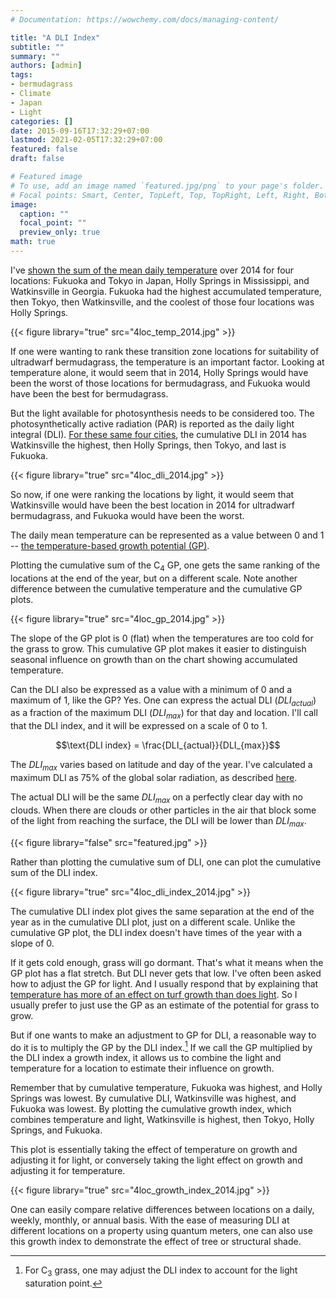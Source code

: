 ```yaml
---
# Documentation: https://wowchemy.com/docs/managing-content/

title: "A DLI Index"
subtitle: ""
summary: ""
authors: [admin]
tags:
- bermudagrass
- Climate
- Japan
- Light
categories: []
date: 2015-09-16T17:32:29+07:00
lastmod: 2021-02-05T17:32:29+07:00
featured: false
draft: false

# Featured image
# To use, add an image named `featured.jpg/png` to your page's folder.
# Focal points: Smart, Center, TopLeft, Top, TopRight, Left, Right, BottomLeft, Bottom, BottomRight.
image:
  caption: ""
  focal_point: ""
  preview_only: true
math: true
---
```


I've [shown the sum of the mean daily temperature](https://www.blog.asianturfgrass.com/2015/09/4-cities-2-continents-and-1-year-of-light-and-temperature.html) over 2014 for four locations: Fukuoka and Tokyo in Japan, Holly Springs in Mississippi, and Watkinsville in Georgia. Fukuoka had the highest accumulated temperature, then Tokyo, then Watkinsville, and the coolest of those four locations was Holly Springs.

{{< figure library="true" src="4loc_temp_2014.jpg" >}}

If one were wanting to rank these transition zone locations for suitability of ultradwarf bermudagrass, the temperature is an important factor. Looking at temperature alone, it would seem that in 2014, Holly Springs would have been the worst of those locations for bermudagrass, and Fukuoka would have been the best for bermudagrass.

But the light available for photosynthesis needs to be considered too. The photosynthetically active radiation (PAR) is reported as the daily light integral (DLI). [For these same four cities](http://www.blog.asianturfgrass.com/2015/09/4-cities-2-continents-and-1-year-of-light-and-temperature.html), the cumulative DLI in 2014 has Watkinsville the highest, then Holly Springs, then Tokyo, and last is Fukuoka.

{{< figure library="true" src="4loc_dli_2014.jpg" >}}

So now, if one were ranking the locations by light, it would seem that Watkinsville would have been the best location in 2014 for ultradwarf bermudagrass, and Fukuoka would have been the worst.

The daily mean temperature can be represented as a value between 0 and 1 -- [the temperature-based growth potential (GP)](/publication/woods-2013-gp/).

Plotting the cumulative sum of the C<sub>4</sub> GP, one gets the same ranking of the locations at the end of the year, but on a different scale. Note another difference between the cumulative temperature and the cumulative GP plots.

{{< figure library="true" src="4loc_gp_2014.jpg" >}}

The slope of the GP plot is 0 (flat) when the temperatures are too cold for the grass to grow. This cumulative GP plot makes it easier to distinguish seasonal influence on growth than on the chart showing accumulated temperature.

Can the DLI also be expressed as a value with a minimum of 0 and a maximum of 1, like the GP? Yes. One can express the actual DLI ($DLI_{actual}$) as a fraction of the maximum DLI ($DLI_{max}$) for that day and location. I'll call that the DLI index, and it will be expressed on a scale of 0 to 1.

$$\text{DLI index} = \frac{DLI_{actual}}{DLI_{max}}$$

The $DLI_{max}$ varies based on latitude and day of the year. I've calculated a maximum DLI as 75% of the global solar radiation, as described [here](http://www.fao.org/docrep/x0490e/x0490e07.htm#chapter%203%20%20%20meteorological%20data).

The actual DLI will be the same $DLI_{max}$ on a perfectly clear day with no clouds. When there are clouds or other particles in the air that block some of the light from reaching the surface, the DLI will be lower than $DLI_{max}$.

{{< figure library="false" src="featured.jpg" >}} 

Rather than plotting the cumulative sum of DLI, one can plot the cumulative sum of the DLI index.

{{< figure library="true" src="4loc_dli_index_2014.jpg" >}}

The cumulative DLI index plot gives the same separation at the end of the year as in the cumulative DLI plot, just on a different scale. Unlike the cumulative GP plot, the DLI index doesn't have times of the year with a slope of 0.

If it gets cold enough, grass will go dormant. That's what it means when the GP plot has a flat stretch. But DLI never gets that low. I've often been asked how to adjust the GP for light. And I usually respond that by explaining that [temperature has more of an effect on turf growth than does light](https://www.blog.asianturfgrass.com/2015/06/which-more-effect-growth-light-or-temperature.html). So I usually prefer to just use the GP as an estimate of the potential for grass to grow.

But if one wants to make an adjustment to GP for DLI, a reasonable way to do it is to multiply the GP by the DLI index.[^1] If we call the GP multiplied by the DLI index a growth index, it allows us to combine the light and temperature for a location to estimate their influence on growth.

[^1]: For C<sub>3</sub> grass, one may adjust the DLI index to account for the light saturation point. 

Remember that by cumulative temperature, Fukuoka was highest, and Holly Springs was lowest. By cumulative DLI, Watkinsville was highest, and Fukuoka was lowest. By plotting the cumulative growth index, which combines temperature and light, Watkinsville is highest, then Tokyo, Holly Springs, and Fukuoka.

This plot is essentially taking the effect of temperature on growth and adjusting it for light, or conversely taking the light effect on growth and adjusting it for temperature.

{{< figure library="true" src="4loc_growth_index_2014.jpg" >}}

One can easily compare relative differences between locations on a daily, weekly, monthly, or annual basis. With the ease of measuring DLI at different locations on a property using quantum meters, one can also use this growth index to demonstrate the effect of tree or structural shade.
